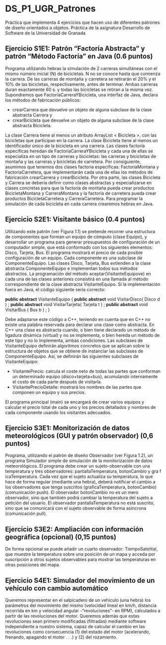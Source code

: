# DS_P1_UGR_Patrones
 Práctica que implementa 4 ejercicios que hacen uso de diferentes patrones de diseño orientados a objetos. Práctica de la asignatura Desarrollo de Software de la Universidad de Granada


## Ejercicio S1E1: Patrón “Factoría Abstracta” y patrón “Método Factoría” en Java (0.6 puntos)
Programa utilizando hebras la simulación de 2 carreras simultáneas con el mismo número inicial (N) de bicicletas. N no se conoce hasta que comienza la carrera. De las carreras de montaña y carretera se retirarán el 20% y el 10% de las bicicletas, respectivamente, antes de terminar. Ambas carreras duran exactamente 60 s. y todas las bicicletas se retiran a la misma vez.
Supondremos que FactoriaCarreraYBicicleta, una interfaz de Java, declara los métodos de fabricación públicos:
- crearCarrera que devuelve un objeto de alguna subclase de la clase abstracta Carrera y 
- crearBicicleta que devuelve un objeto de alguna subclase de la clase abstracta Bicicleta.

La clase Carrera tiene al menos un atributo ArrayList < Bicicleta >, con las bicicletas que participan en la carrera. La clase Bicicleta tiene al menos un identificador único de la bicicleta en una carrera. Las clases factoría específicas heredan de FactoriaCarreraYBicicleta y cada una de ellas se especializa en un tipo de carreras y bicicletas: las carreras y bicicletas de montaña y las carreras y bicicletas de carretera. Por consiguiente, asumimos que tenemos dos clases factoría específicas: FactoriaMontana y FactoriaCarretera, que implementarán cada una de ellas los métodos de fabricación crearCarrera y crearBicicleta.
Por otra parte, las clases Bicicleta y Carrera se debería definir como clases abstractas y especializarse en clases concretas para que la factoría de montaña pueda crear productos BicicletaMontana y CarreraMontana y la factoría de carretera pueda crear productos BicicletaCarretera y CarreraCarretera.
Para programar la simulación de cada bicicleta en cada carrera crearemos hebras en Java.

## Ejercicio S2E1: Visitante básico (0.4 puntos)
Utilizando este patrón (ver Figura 1.1) se pretende recorrer una estructura de componentes que forman un equipo de cómputo (clase Equipo), y desarrollar un programa para generar presupuestos de configuración de un computador simple, que está conformado con los siguientes elementos: Disco, Tarjeta, Bus. El programa mostrará el precio de cada posible configuración de un equipo. Cada componente es una subclase de ComponenteEquipo. Las clases Disco, Tarjeta, Bus extienden a la clase abstracta ComponenteEquipo e implementan todos sus métodos abstractos. La programación del método aceptar(VisitanteEquipove) en cada una de las clases anteriores consistirá en una llamada al método correspondiente de la clase abstracta VisitanteEquipo. Si la implementación fuera en Java, el código siguiente sería correcto:

**public abstract** VisitanteEquipo {
    **public abstract** void VisitarDisco( Disco d ) ;
    **public abstract** void VisitarTarjeta( Tarjeta t ) ;
    **public abstract** void VisitarBus ( Bus b ) ;
}

Debe adaptarse este código a C++, teniendo en cuenta que en C++ no existe una palabra reservada para declarar una clase como abstracta. En C++ una clase es abstracta cuando, o bien tiene declarado un método de ligadura dinámica (virtual) y no se implementa, o bien hereda un método de este tipo y no lo implementa, ambas condiciones.
Las subclases de VisitanteEquipo definirán algoritmos concretos que se aplican sobre la estructura de objetos que se obtiene de instanciar las subclases de ComponenteEquipo. Así, se definirán las siguientes subclases de VisitanteEquipo:

- VisitantePrecio: calcula el coste neto de todas las partes que conforman un determinado equipo (disco+tarjeta+bus), acumulando internamente el costo de cada parte después de visitarla.
- VisitantePrecioDetalle: mostrará los nombres de las partes que componen un equipo y sus precios.

El programa principal (main) se encargará de crear varios equipos y calcular el precio total de cada uno y los precios detallados y nombres de cada componente usando los visitantes adecuados.

## Ejercicio S3E1: Monitorización de datos meteorológicos (GUI y patrón observador) (0,6 puntos)
Programa, utilizando el patrón de diseño Observador (ver Figura 1.2), un programa Simulador simple de simulación de la monitorización de datos meteorológicos. El programa debe crear un sujeto-observable con una temperatura y tres observadores: pantallaTemperatura, botonCambio y gra f icaTemperatura. Cada vez que el sujeto actualiza su temperatura, lo que hace de forma regular (mediante una hebra), deberá notificar el cambio a los observadores que tenga suscritos (graficaTemperatura, botonCambio)
(comunicación push). El observador botonCambio no es un mero observador, sino que también podrá cambiar la temperatura del sujeto a petición del usuario. El observador pantallaTemperatura no está suscrito, sino que se comunicará con el sujeto observable de forma asíncrona (comunicación pull).

## Ejercicio S3E2: Ampliación con información geográfica (opcional) (0,15 puntos)
De forma opcional se puede añadir un cuarto observador: TiempoSatelital, que
muestre la temperatura sobre una posición de un mapa y acceda por suscripción a otros sujetos observables para mostrar las temperaturas en otras posiciones del mapa.

## Ejercicio S4E1: Simulador del movimiento de un vehículo con cambio automático
Queremos representar en el salpicadero de un vehículo (una hebra) los parámetros del movimiento del mismo (velocidad lineal en km/h, distancia recorrida en km y velocidad angular -”revoluciones”- en RPM), calculados a partir de las revoluciones del motor. Queremos además que estas revoluciones sean primero modificadas (filtradas) mediante software independiente a nuestro sistema, capaz de calcular el cambio en las revoluciones como consecuencia (1) del estado del motor (acelerando, frenando, apagando el motor . . .) y (2) del rozamiento.
